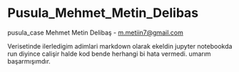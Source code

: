 # Pusula_Mehmet_Metin_Delibas
pusula_case
Mehmet Metin Delibaş - m.metiin7@gmail.com

Verisetinde ilerledigim adimlari markdown olarak ekeldin jupyter notebookda run diyince calişir halde kod bende herhangi bi hata vermedi. umarım başarmışımdır.

